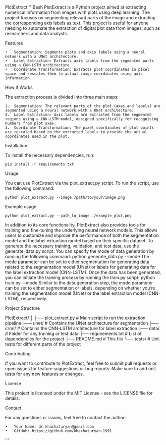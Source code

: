 PlotExtract
'''Bash
PlotExtract is a Python project aimed at extracting numerical information from images with plots using deep learning. The project focuses on segmenting relevant parts of the image and extracting the corresponding axis labels as text. This project is useful for anyone needing to automate the extraction of digital plot data from images, such as researchers and data analysts.

Features

	•	Segmentation: Segments plots and axis labels using a neural network with a UNet architecture.
	•	Label Extraction: Extracts axis labels from the segmented parts using a CNN-LSTM architecture.
	•	Coordinate Transformation: Extracts plot coordinates in pixel space and rescales them to actual image coordinates using axis information.

How It Works

The extraction process is divided into three main steps:

	1.	Segmentation: The relevant parts of the plot (axes and labels) are segmented using a neural network with a UNet architecture.
	2.	Label Extraction: Axis labels are extracted from the segmented regions using a CNN-LSTM model, designed specifically for recognising numbers from plot axes.
	3.	Coordinate Transformation: The pixel coordinates of plot points are rescaled based on the extracted labels to provide the actual coordinates used in the plot.


Installation

To install the necessary dependencies, run:

	pip install -r requirements.txt

Usage

You can use PlotExtract via the plot_extract.py script. To run the script, use the following command:

	python plot_extract.py --image /path/to/your/image.png

Example usage:
	
	python plot_extract.py --path_to_image ./example_plot.png

In addition to its core functionality, PlotExtract also provides tools for training and fine-tuning the underlying neural network models. This allows users to customize and improve the performance of both the segmentation model and the label extraction model based on their specific dataset.
To generate the necessary training, validation, and test data, use the generate_data.py script. You can specify the mode of data generation by running the following command:
	python generate_data.py --mode <mode>
The mode parameter can be set to either segmentation for generating data related to the segmentation model (UNet) or labels for generating data for the label extraction model (CNN-LSTM).
Once the data has been generated, you can initiate the training process by running the train.py script:
	python train.py --mode <mode>
Similar to the data generation step, the mode parameter can be set to either segmentation or labels, depending on whether you’re training the segmentation model (UNet) or the label extraction model (CNN-LSTM), respectively.


Project Structure

PlotExtract/
│
├── plot_extract.py        # Main script to run the extraction pipeline
├── unet/                  # Contains the UNet architecture for segmentation
├── crnn/                  # Contains the CNN-LSTM architecture for label extraction
├── data/                  # Folder for any training or test data
├── requirements.txt       # List of dependencies for the project
├── README.md              # This file
└── tests/                 # Unit tests for different parts of the project

Contributing

If you want to contribute to PlotExtract, feel free to submit pull requests or open issues for feature suggestions or bug reports. Make sure to add unit tests for any new features or changes.

License

This project is licensed under the MIT License - see the LICENSE file for details.

Contact

For any questions or issues, feel free to contact the author:

	•	Your Name: dr.khachaturyan@gmail.com
	•	GitHub: https://github.com/khachaturyan-1991
'''